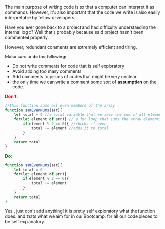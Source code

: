 The main purpose of writing code is so that a computer can interpret it as commands. However, it's also important that the code we write is also easily interpretable by fellow developers.

Have you ever gone back to a project and had difficulty understanding the internal logic? Well that's probably because said project hasn't been commented properly.

However, redundant comments are extremely efficient and tiring. 

Make sure to do the following:
- Do not write comments for code that is self exploratory 
- Avoid adding too many comments.
- Add comments to pieces of codes that might be very unclear.
- the only time we can write a comment some sort of **assumption** on the code. 

<span style="color:red">**Don't**:</span>
```js
//this function sums all even members of the array
function sumEvenNums(arr){
    let total = 0 //a total variable that we save the sum of all elements in
    for(let element of arr){ // a for loop that sums the array elements
        if(element % 2 == 0){ //checks if even
            total += element //adds it to total
        }
    }
    return total
}
```

<span style="color:green">**Do**:</span>
```js
function sumEvenNums(arr){
    let total = 0 
    for(let element of arr){
        if(element % 2 == 0){
            total += element 
        }
    }
    return total
}
```
Yes , just don't add anything! it is pretty self exploratory what the function does. and thats what we aim for in our Bootcamp. for all our code pieces to be self explanatory.



